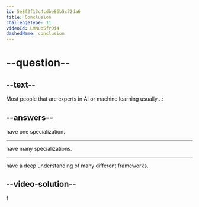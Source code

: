 ```yaml
---
id: 5e8f2f13c4cdbe86b5c72da6
title: Conclusion
challengeType: 11
videoId: LMNub5frQi4
dashedName: conclusion
---
```


# --question--

## --text--

Most people that are experts in AI or machine learning usually...:

## --answers--

have one specialization.

---

have many specializations.

---

have a deep understanding of many different frameworks.

## --video-solution--

1
